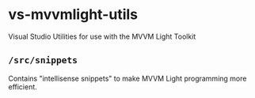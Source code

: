 # vs-mvvmlight-utils

Visual Studio Utilities for use with the MVVM Light Toolkit


## `/src/snippets`

Contains "intellisense snippets" to make MVVM Light programming more efficient.
